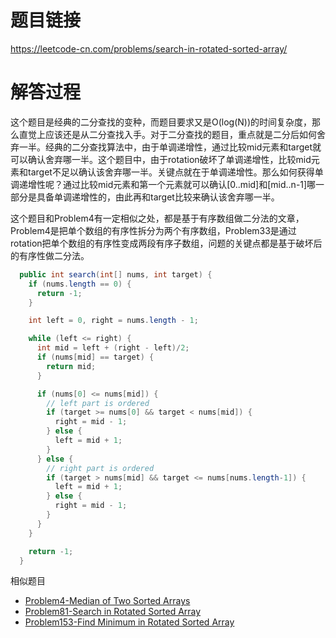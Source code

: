 # 题目链接
https://leetcode-cn.com/problems/search-in-rotated-sorted-array/

# 解答过程
这个题目是经典的二分查找的变种，而题目要求又是O(log(N))的时间复杂度，那么直觉上应该还是从二分查找入手。对于二分查找的题目，重点就是二分后如何舍弃一半。经典的二分查找算法中，由于单调递增性，通过比较mid元素和target就可以确认舍弃哪一半。这个题目中，由于rotation破坏了单调递增性，比较mid元素和target不足以确认该舍弃哪一半。关键点就在于单调递增性。那么如何获得单调递增性呢？通过比较mid元素和第一个元素就可以确认\[0..mid\]和\[mid..n-1\]哪一部分是具备单调递增性的，由此再和target比较来确认该舍弃哪一半。

这个题目和Problem4有一定相似之处，都是基于有序数组做二分法的文章，Problem4是把单个数组的有序性拆分为两个有序数组，Problem33是通过rotation把单个数组的有序性变成两段有序子数组，问题的关键点都是基于破坏后的有序性做二分法。

```java
  public int search(int[] nums, int target) {
    if (nums.length == 0) {
      return -1;
    }

    int left = 0, right = nums.length - 1;

    while (left <= right) {
      int mid = left + (right - left)/2;
      if (nums[mid] == target) {
        return mid;
      }

      if (nums[0] <= nums[mid]) {
        // left part is ordered
        if (target >= nums[0] && target < nums[mid]) {
          right = mid - 1;
        } else {
          left = mid + 1;
        }
      } else {
        // right part is ordered
        if (target > nums[mid] && target <= nums[nums.length-1]) {
          left = mid + 1;
        } else {
          right = mid - 1;
        }
      }
    }

    return -1;
  }
```

相似题目
- [Problem4-Median of Two Sorted Arrays](2022-11-07-leetcode-problem-4.md)
- [Problem81-Search in Rotated Sorted Array](2023-11-09-leetcode-problem-81.md)
- [Problem153-Find Minimum in Rotated Sorted Array](2021-12-09-leetcode-problem-153.md)